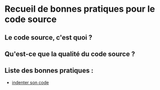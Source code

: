 Recueil de bonnes pratiques pour le code source
===============================================

Le code source, c'est quoi ?
----------------------------


Qu'est-ce que la qualité du code source ?
-----------------------------------------


Liste des bonnes pratiques :
----------------------------

* [indenter son code](./pratiques/C1-indenter.md) 



